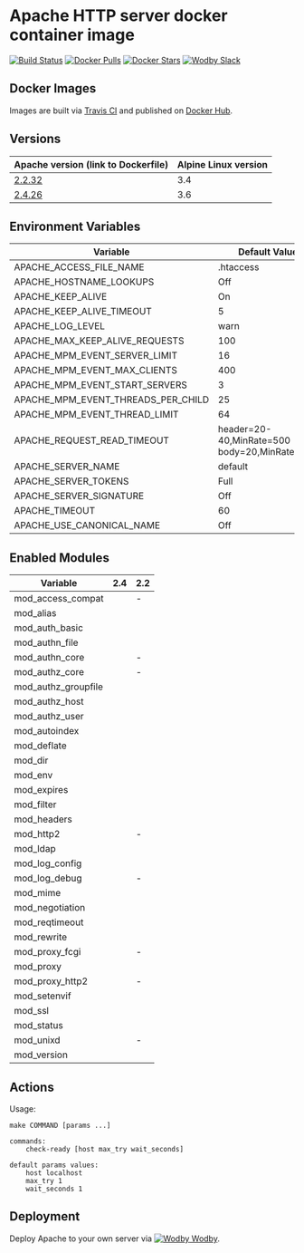 # Apache HTTP server docker container image

[![Build Status](https://travis-ci.org/wodby/apache.svg?branch=master)](https://travis-ci.org/wodby/apache)
[![Docker Pulls](https://img.shields.io/docker/pulls/wodby/apache.svg)](https://hub.docker.com/r/wodby/apache)
[![Docker Stars](https://img.shields.io/docker/stars/wodby/apache.svg)](https://hub.docker.com/r/wodby/apache)
[![Wodby Slack](http://slack.wodby.com/badge.svg)](http://slack.wodby.com)

## Docker Images

Images are built via [Travis CI](https://travis-ci.org/wodby/apache) and published on [Docker Hub](https://hub.docker.com/r/wodby/apache). 

## Versions

| Apache version (link to Dockerfile) | Alpine Linux version |
| -------------------------------- | -------------------- |
| [2.2.32](https://github.com/wodby/apache/tree/master/2.2/Dockerfile) | 3.4 |  
| [2.4.26](https://github.com/wodby/apache/tree/master/2.4/Dockerfile) | 3.6 |  

## Environment Variables 

| Variable | Default Value | Description |
| -------- | ------------- | ----------- |
| APACHE_ACCESS_FILE_NAME            | .htaccess                                    | |
| APACHE_HOSTNAME_LOOKUPS            | Off                                          | |
| APACHE_KEEP_ALIVE                  | On                                           | |
| APACHE_KEEP_ALIVE_TIMEOUT          | 5                                            | |
| APACHE_LOG_LEVEL                   | warn                                         | |
| APACHE_MAX_KEEP_ALIVE_REQUESTS     | 100                                          | |
| APACHE_MPM_EVENT_SERVER_LIMIT      | 16                                           | |
| APACHE_MPM_EVENT_MAX_CLIENTS       | 400                                          | |
| APACHE_MPM_EVENT_START_SERVERS     | 3                                            | |
| APACHE_MPM_EVENT_THREADS_PER_CHILD | 25                                           | |
| APACHE_MPM_EVENT_THREAD_LIMIT      | 64                                           | |
| APACHE_REQUEST_READ_TIMEOUT        | header=20-40,MinRate=500 body=20,MinRate=500 | |
| APACHE_SERVER_NAME                 | default                                      | |
| APACHE_SERVER_TOKENS               | Full                                         | |
| APACHE_SERVER_SIGNATURE            | Off                                          | |
| APACHE_TIMEOUT                     | 60                                           | |
| APACHE_USE_CANONICAL_NAME          | Off                                          | |

## Enabled Modules

| Variable | 2.4 | 2.2 |
| -------- | --- | --- |
| mod_access_compat   |  | - |
| mod_alias           |  |   |
| mod_auth_basic      |  |   |
| mod_authn_file      |  |   |
| mod_authn_core      |  | - |
| mod_authz_core      |  | - |
| mod_authz_groupfile |  |   |
| mod_authz_host      |  |   |
| mod_authz_user      |  |   |
| mod_autoindex       |  |   |
| mod_deflate         |  |   |
| mod_dir             |  |   |
| mod_env             |  |   |
| mod_expires         |  |   |
| mod_filter          |  |   |
| mod_headers         |  |   |
| mod_http2           |  | - |
| mod_ldap            |  |   |
| mod_log_config      |  |   |
| mod_log_debug       |  | - |
| mod_mime            |  |   |
| mod_negotiation     |  |   |
| mod_reqtimeout      |  |   |
| mod_rewrite         |  |   |
| mod_proxy_fcgi      |  | - |
| mod_proxy           |  |   |
| mod_proxy_http2     |  | - |
| mod_setenvif        |  |   |
| mod_ssl             |  |   |
| mod_status          |  |   |
| mod_unixd           |  | - |
| mod_version         |  |   |

## Actions

Usage:
```
make COMMAND [params ...]

commands:
    check-ready [host max_try wait_seconds]
 
default params values:
    host localhost
    max_try 1
    wait_seconds 1
```

## Deployment

Deploy Apache to your own server via [![Wodby](https://www.google.com/s2/favicons?domain=wodby.com) Wodby](https://wodby.com).
